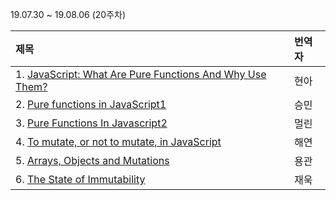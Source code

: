 19.07.30 ~ 19.08.06 (20주차)

|     제목     |    번역자    |
| :---------- | :--------- |
| 1. [JavaScript: What Are Pure Functions And Why Use Them?](https://github.com/Lee-hyuna/33-js-concepts-kr/wiki/%EC%88%9C%EC%88%98%ED%95%A8%EC%88%98%EA%B0%80-%EB%AD%90%EA%B8%B8%EB%9E%98-%ED%8C%80%EC%97%90%EC%84%9C-%EC%82%AC%EC%9A%A9%ED%95%98%EB%A0%A4-%ED%95%98%EB%8A%94%EA%B1%B8%EA%B9%8C%3F) | 현아 |
| 2. [Pure functions in JavaScript1](https://github.com/Lee-hyuna/33-js-concepts-kr/wiki/Pure-functions-in-JavaScript1) | 승민 |
| 3. [Pure Functions In Javascript2](https://github.com/Lee-hyuna/33-js-concepts-kr/wiki/Pure-Functions-In-Javascript) | 멀린 |
| 4. [To mutate, or not to mutate, in JavaScript](https://slemgrim.com/mutate-or-not-to-mutate/) | 해연 |
| 5. [Arrays, Objects and Mutations](https://medium.com/@fknussel/arrays-objects-and-mutations-6b23348b54aa) | 용관 |
| 6. [The State of Immutability](https://medium.com/dailyjs/the-state-of-immutability-169d2cd11310) | 재욱 |